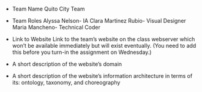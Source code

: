 * Team Name
Quito City Team

* Team Roles
Alyssa Nelson- IA
Clara Martinez Rubio- Visual Designer
Maria Mancheno- Technical Coder

* Link to Website
Link to the team’s website on the class webserver which won’t be available immediately but will exist eventually. (You need to add this before you turn-in the assignment on Wednesday.)


* A short description of the website’s domain

* A short description of the website’s information architecture in terms of its: ontology, taxonomy, and choreography